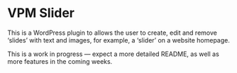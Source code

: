 VPM Slider
==========

This is a WordPress plugin to allows the user to create, edit and remove ‘slides’ with text and images, for example, a ‘slider’ on a website homepage.

This is a work in progress — expect a more detailed README, as well as more features in the coming weeks.
